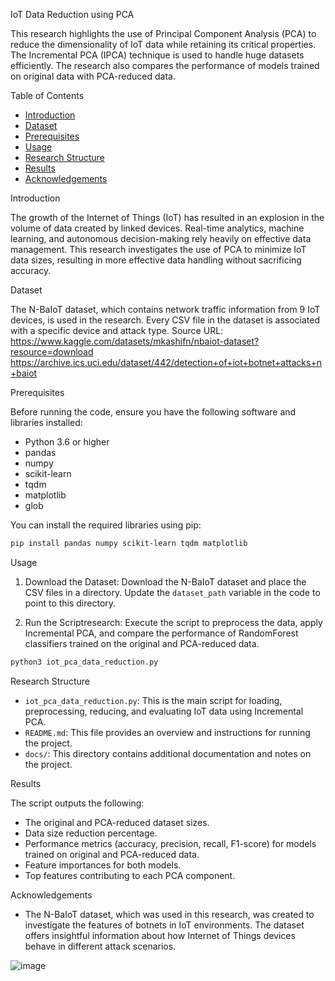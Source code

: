 IoT Data Reduction using PCA

This research highlights the use of Principal Component Analysis (PCA) to reduce the dimensionality of IoT data while retaining its critical properties. The Incremental PCA (IPCA) technique is used to handle huge datasets efficiently. The research also compares the performance of models trained on original data with PCA-reduced data.

 Table of Contents

- [Introduction](introduction)
- [Dataset](dataset)
- [Prerequisites](prerequisites)
- [Usage](usage)
- [Research Structure](research-structure)
- [Results](results)
- [Acknowledgements](acknowledgements)

 Introduction

The growth of the Internet of Things (IoT) has resulted in an explosion in the volume of data created by linked devices. Real-time analytics, machine learning, and autonomous decision-making rely heavily on effective data management. This research investigates the use of PCA to minimize IoT data sizes, resulting in more effective data handling without sacrificing accuracy.

 Dataset

The N-BaIoT dataset, which contains network traffic information from 9 IoT devices, is used in the research. Every CSV file in the dataset is associated with a specific device and attack type. 
Source URL: 
https://www.kaggle.com/datasets/mkashifn/nbaiot-dataset?resource=download
https://archive.ics.uci.edu/dataset/442/detection+of+iot+botnet+attacks+n+baiot 

 Prerequisites

Before running the code, ensure you have the following software and libraries installed:

- Python 3.6 or higher
- pandas
- numpy
- scikit-learn
- tqdm
- matplotlib
- glob

You can install the required libraries using pip:

```bash
pip install pandas numpy scikit-learn tqdm matplotlib
```

 Usage

1. Download the Dataset: Download the N-BaIoT dataset and place the CSV files in a directory. Update the `dataset_path` variable in the code to point to this directory.

2. Run the Scriptresearch: Execute the script to preprocess the data, apply Incremental PCA, and compare the performance of RandomForest classifiers trained on the original and PCA-reduced data.

```bash
python3 iot_pca_data_reduction.py
```

 Research Structure

- `iot_pca_data_reduction.py`: This is the main script for loading, preprocessing, reducing, and evaluating IoT data using Incremental PCA.
- `README.md`: This file provides an overview and instructions for running the project.
- `docs/`: This directory contains additional documentation and notes on the project.

 Results

The script outputs the following:

- The original and PCA-reduced dataset sizes.
- Data size reduction percentage.
- Performance metrics (accuracy, precision, recall, F1-score) for models trained on original and PCA-reduced data.
- Feature importances for both models.
- Top features contributing to each PCA component.

 Acknowledgements

- The N-BaIoT dataset, which was used in this research, was created to investigate the features of botnets in IoT environments. The dataset offers insightful information about how Internet of Things devices behave in different attack scenarios.

![image](https://github.com/AnubhavGahlot/Principal-Component-Analysis-CSEN-493-49/assets/69597981/6bc7f22d-e5ab-4f7c-b1ad-93d1578d77be)

